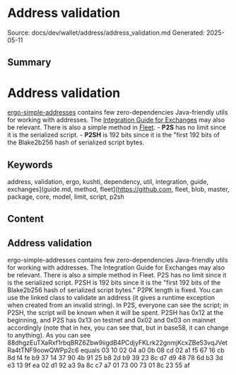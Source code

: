 # Address validation
Source: docs/dev/wallet/address/address_validation.md
Generated: 2025-05-11

## Summary
# Address validation

[ergo-simple-addresses](https://github.com/kushti/ergo-simple-addresses) contains few zero-dependencies Java-friendly utils for working with addresses. The [Integration Guide for Exchanges](guide.md) may also be relevant. There is also a simple method in [Fleet](https://github.com/fleet-sdk/fleet/blob/master/packages/core/src/models/ergoAddress.ts#L164). - **P2S** has no limit since it is the serialized script. - **P2SH** is 192 bits since it is the "first 192 bits of the Blake2b256 hash of serialized script bytes.

## Keywords
address, validation, ergo, kushti, dependency, util, integration, guide, exchanges](guide.md, method, fleet](https://github.com, fleet, blob, master, package, core, model, limit, script, p2sh

## Content
## Address validation
ergo-simple-addresses contains few zero-dependencies Java-friendly utils for working with addresses. The Integration Guide for Exchanges may also be relevant. There is also a simple method in Fleet.
P2S has no limit since it is the serialized script.
P2SH is 192 bits since it is the "first 192 bits of the Blake2b256 hash of serialized script bytes."
P2PK length is fixed. You can use the linked class to validate an address (it gives a runtime exception when created from an invalid string).
In P2S, everyone can see the script; in P2SH, the script will be known when it will be spent.
P2SH has 0x12 at the beginning, and P2S has 0x13 on testnet and 0x02 and 0x03 on mainnet accordingly (note that in hex, you can see that, but in base58, it can change to anything).
As you can see
88dhgzEuTXaRxf1rbqBRZ6Zbw9iigdB4PCdjyFKLrk22gnmjKcxZBe53vqJVetRa4tTNF9oowQWPp2c6
equals
03 10 02 04 a0 0b 08 cd 02 a1 f5 67 16 cb 8d f4 fe b9 37 14 37 90 4b 91 25 b8 2d b9 39 23 8c d7 d9 48 78 6d b3 3d e3 13 9f ea 02 d1 92 a3 9a 8c c7 a7 01 73 00 73 01 8c 23 55 af
